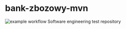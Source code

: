 # bank-zbozowy-mvn
![example workflow](https://github.com/maksD4/bank-zbozowy-mvn/actions/workflows/ci.yml/badge.svg)
Software engineering test repository

